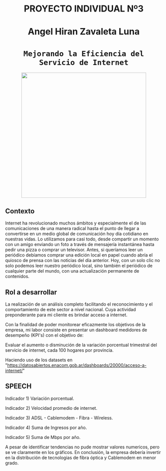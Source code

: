 # <h1 align=center> **PROYECTO INDIVIDUAL Nº3** 
# <h1 align=center> **Angel Hiran Zavaleta Luna** </h1>

# <h1 align=center>**`Mejorando la Eficiencia del Servicio de Internet`**</h1>

<p align="center">
<img src="https://www.eginnovations.com/blog/wp-content/uploads/2018/10/end-user-experience-monitoring-tools.jpg"  height=400>
</p>

## Contexto

Internet ha revolucionado muchos ámbitos y especialmente el de las comunicaciones de una manera radical hasta el punto de llegar a convertirse en un medio global de comunicación hoy día cotidiano en nuestras vidas. Lo utilizamos para casi todo, desde compartir un momento con un amigo enviando un foto a través de mensajería instantánea hasta pedir una pizza o comprar un televisor. Antes, si queríamos leer un periódico debíamos comprar una edición local en papel cuando abría el quiosco de prensa con las noticias del día anterior. Hoy, con un solo clic no solo podemos leer nuestro periódico local, sino también el periódico de cualquier parte del mundo, con una actualización permanente de contenidos.

## Rol a desarrollar

La realización de un análisis completo facilitando el reconocimiento y el comportamiento de este sector a nivel nacional. Cuya actividad preponderante para mi cliente es brindar acceso a internet.

Con la finalidad de poder monitorear eficazmente los objetivos de la empresa, mi labor consiste en presentar un dashboard medidores de desempeño (KPI's) con el objetivo de:

Evaluar el aumento o disminución de la variación porcentual trimestral del servicio de internet, cada 100 hogares por provincia.

Haciendo uso de los datasets en "https://datosabiertos.enacom.gob.ar/dashboards/20000/acceso-a-internet/" 


## SPEECH

Indicador 1) Variación porcentual.

Indicador 2) Velocidad promedio de internet.

Indicador 3) ADSL - Cablemodem - Fibra - Wireless.

Indicador 4) Suma de Ingresos por año.

Indicador 5) Suma de Mbps por año.


A pesar de identificar tendencias no pude mostrar valores numericos, pero se ve claramente en los gráficos. En conclusión, la empresa debería invertir en la distribución de tecnologias de fibra óptica y Cablemodem en menor grado.

